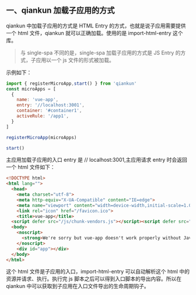 ## 一、qiankun 加载子应用的方式
qiankun 中加载子应用的方式是 HTML Entry 的方式，也就是说子应用需要提供一个 html 文件，qiankun 就可以正确加载。使用的是 import-html-entry 这个库。

> 与 single-spa 不同的是，single-spa 加载子应用的方式是 JS Entry 的方式，子应用以一个 js 文件的形式被加载。

示例如下：

```js
import { registerMicroApp,start() } from 'qiankun'
const microApps = [
  {
    name: 'vue-app',
    entry: '//localhost:3001',
    container: '#container1',
    activeRule: '/app1',
  }
]

registerMicroApp(microApps)

start()
```

主应用加载子应用的入口 entry 是 // localhost:3001,主应用请求 entry 时会返回一个 html 文件如下：

```html
<!DOCTYPE html>
<html lang="">
  <head>
    <meta charset="utf-8">
    <meta http-equiv="X-UA-Compatible" content="IE=edge">
    <meta name="viewport" content="width=device-width,initial-scale=1.0">
    <link rel="icon" href="/favicon.ico">
    <title>vue-app</title>
  <script defer src="/js/chunk-vendors.js"></script><script defer src="/js/app.js"></script></head>
  <body>
    <noscript>
      <strong>We're sorry but vue-app doesn't work properly without JavaScript enabled. Please enable it to continue.</strong>
    </noscript>
    <div id="app"></div>
  </body>
</html>

```

这个 html 文件是子应用的入口，import-html-entry 可以自动解析这个 html 中的资源并请求、执行。执行完 js 脚本之后可以得到入口脚本的导出内容。所以在 qiankun 中可以获取到子应用在入口文件导出的生命周期钩子。